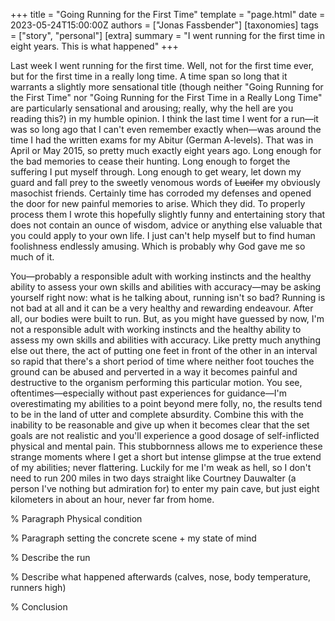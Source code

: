 +++
title = "Going Running for the First Time"
template = "page.html"
date = 2023-05-24T15:00:00Z
authors = ["Jonas Fassbender"]
[taxonomies]
tags = ["story", "personal"]
[extra]
summary = "I went running for the first time in eight years. This is what happened"
+++

Last week I went running for the first time.
Well, not for the first time ever, but for the first time in a really long time.
A time span so long that it warrants a slightly more sensational title (though 
neither "Going Running for the First Time" nor "Going Running for the First Time 
in a Really Long Time" are particularly sensational and arousing; really, why 
the hell are you reading this?) in my humble opinion.
I think the last time I went for a run&mdash;it was so long ago that I can't
even remember exactly when&mdash;was around the time I had the written exams for 
my Abitur (German A-levels).
That was in April or May 2015, so pretty much exactly eight years ago.
Long enough for the bad memories to cease their hunting. 
Long enough to forget the suffering I put myself through.
Long enough to get weary, let down my guard and fall prey to the sweetly
venomous words of ~~Lucifer~~ my obviously masochist friends.
Certainly time has corroded my defenses and opened the door for new painful 
memories to arise.
Which they did.
To properly process them I wrote this hopefully slightly funny and entertaining 
story that does not contain an ounce of wisdom, advice or anything else valuable 
that you could apply to your own life.
I just can't help myself but to find human foolishness endlessly amusing.
Which is probably why God gave me so much of it.

You&mdash;probably a responsible adult with working instincts and the healthy 
ability to assess your own skills and abilities with accuracy&mdash;may be 
asking yourself right now: what is he talking about, running isn't so bad?
Running is not bad at all and it can be a very healthy and rewarding endeavour.
After all, our bodies were built to run.
But, as you might have guessed by now, I'm not a responsible adult with working
instincts and the healthy ability to assess my own skills and abilities with 
accuracy.
Like pretty much anything else out there, the act of putting one feet in front
of the other in an interval so rapid that there's a short period of time where 
neither foot touches the ground can be abused and perverted in a way it becomes 
painful and destructive to the organism performing this particular motion.
You see, oftentimes&mdash;especially without past experiences for 
guidance&mdash;I'm overestimating my abilities to a point beyond mere folly, no, 
the results tend to be in the land of utter and complete absurdity.
Combine this with the inability to be reasonable and give up when it becomes
clear that the set goals are not realistic and you'll experience a good 
dosage of self-inflicted physical and mental pain.
This stubbornness allows me to experience these strange moments where I get a 
short but intense glimpse at the true extend of my abilities; never flattering.
Luckily for me I'm weak as hell, so I don't need to run 200 miles in two days 
straight like Courtney Dauwalter (a person I've nothing but admiration for) to
enter my pain cave, but just eight kilometers in about an hour, never far from 
home.

% Paragraph Physical condition

% Paragraph setting the concrete scene + my state of mind

% Describe the run

% Describe what happened afterwards (calves, nose, body temperature, runners
high)

% Conclusion
